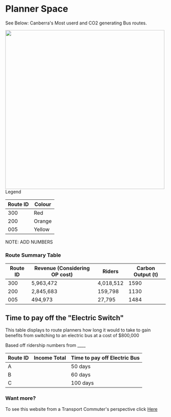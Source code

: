 # Planner Space

See Below: Canberra's Most userd and CO2 generating Bus routes. 

<img align="left" width="500" height="500" src="./planner map.png">

Legend 

| Route ID | Colour | 
|----------|--------|
| 300        | Red    | 
| 200        | Orange |
| 005        | Yellow | 

NOTE: ADD NUMBERS

### Route Summary Table

| Route ID | Revenue (Considering OP cost) | Riders | Carbon Output (t) |
|----------|-----|--------|---------------|
| 300        | 5,963,472 | 4,018,512  | 1590      |
| 200        | 2,845,683 | 159,798  | 1130          |
| 005        | 494,973 | 27,795    | 1484          |


## Time to pay off  the "Electric Switch"
This table displays to route planners how long it would to take to gain benefits from switching to an electric bus at a cost of $800,000

Based off ridership numbers from ____

| Route ID | Income Total | Time to pay off Electric Bus  | 
|----------|--------------|-------------------------------|
| A        |              | 50 days                       |
| B        |              | 60 days                       | 
| C        |              | 100 days                      | 



### Want more? 
To see this website from a Transport Commuter's perspective click [Here](user.md) 

